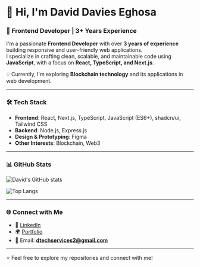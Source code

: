 # 👋 Hi, I'm David Davies Eghosa  

### 🚀 Frontend Developer | 3+ Years Experience  

I'm a passionate **Frontend Developer** with over **3 years of experience** building responsive and user-friendly web applications.  
I specialize in crafting clean, scalable, and maintainable code using **JavaScript**, with a focus on **React, TypeScript, and Next.js**.  

💡 Currently, I'm exploring **Blockchain technology** and its applications in web development.  

---

### 🛠️ Tech Stack  
- **Frontend**: React, Next.js, TypeScript, JavaScript (ES6+), shadcn/ui, Tailwind CSS  
- **Backend**: Node.js, Express.js  
- **Design & Prototyping**: Figma  
- **Other Interests**: Blockchain, Web3  

---

### 📊 GitHub Stats  

![David's GitHub stats](https://github-readme-stats.vercel.app/api?username=Dayveesptf&show_icons=true&theme=radical)  

![Top Langs](https://github-readme-stats.vercel.app/api/top-langs/?username=Dayveesptf&layout=compact&theme=radical)  

---

### 🌐 Connect with Me  
- 💼 [LinkedIn](https://www.linkedin.com/in/davies-david-7a461a257)  
- 🌍 [Portfolio](https://daviesportfolio.vercel.app)  
- 📧 Email: **dtechservices2@gmail.com**  

---

⭐️ Feel free to explore my repositories and connect with me!  
